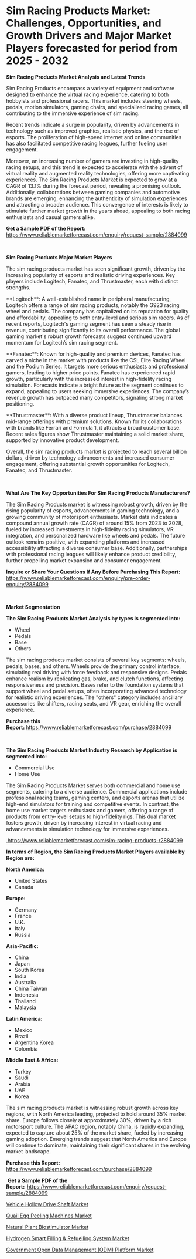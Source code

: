 <p><h1>Sim Racing Products Market: Challenges, Opportunities, and Growth Drivers and Major Market Players forecasted for period from 2025 - 2032</h1></p><p><strong>Sim Racing Products Market Analysis and Latest Trends</strong></p>
<p><p>Sim Racing Products encompass a variety of equipment and software designed to enhance the virtual racing experience, catering to both hobbyists and professional racers. This market includes steering wheels, pedals, motion simulators, gaming chairs, and specialized racing games, all contributing to the immersive experience of sim racing. </p><p>Recent trends indicate a surge in popularity, driven by advancements in technology such as improved graphics, realistic physics, and the rise of esports. The proliferation of high-speed internet and online communities has also facilitated competitive racing leagues, further fueling user engagement. </p><p>Moreover, an increasing number of gamers are investing in high-quality racing setups, and this trend is expected to accelerate with the advent of virtual reality and augmented reality technologies, offering more captivating experiences. The Sim Racing Products Market is expected to grow at a CAGR of 13.1% during the forecast period, revealing a promising outlook. Additionally, collaborations between gaming companies and automotive brands are emerging, enhancing the authenticity of simulation experiences and attracting a broader audience. This convergence of interests is likely to stimulate further market growth in the years ahead, appealing to both racing enthusiasts and casual gamers alike.</p></p>
<p><strong>Get a Sample PDF of the Report:&nbsp;</strong> <a href="https://www.reliablemarketforecast.com/enquiry/request-sample/2884099?utm_campaign=1110&utm_medium=2&utm_source=Github&utm_content=ia&utm_term=13032025&utm_id=sim-racing-products">https://www.reliablemarketforecast.com/enquiry/request-sample/2884099</a></p>
<p>&nbsp;</p>
<p><strong>Sim Racing Products Major Market Players</strong></p>
<p><p>The sim racing products market has seen significant growth, driven by the increasing popularity of esports and realistic driving experiences. Key players include Logitech, Fanatec, and Thrustmaster, each with distinct strengths.</p><p>**Logitech**: A well-established name in peripheral manufacturing, Logitech offers a range of sim racing products, notably the G923 racing wheel and pedals. The company has capitalized on its reputation for quality and affordability, appealing to both entry-level and serious sim racers. As of recent reports, Logitech's gaming segment has seen a steady rise in revenue, contributing significantly to its overall performance. The global gaming market's robust growth forecasts suggest continued upward momentum for Logitech’s sim racing segment.</p><p>**Fanatec**: Known for high-quality and premium devices, Fanatec has carved a niche in the market with products like the CSL Elite Racing Wheel and the Podium Series. It targets more serious enthusiasts and professional gamers, leading to higher price points. Fanatec has experienced rapid growth, particularly with the increased interest in high-fidelity racing simulation. Forecasts indicate a bright future as the segment continues to expand, appealing to users seeking immersive experiences. The company’s revenue growth has outpaced many competitors, signaling strong market positioning.</p><p>**Thrustmaster**: With a diverse product lineup, Thrustmaster balances mid-range offerings with premium solutions. Known for its collaborations with brands like Ferrari and Formula 1, it attracts a broad customer base. Recent sales figures show Thrustmaster maintaining a solid market share, supported by innovative product development.</p><p>Overall, the sim racing products market is projected to reach several billion dollars, driven by technology advancements and increased consumer engagement, offering substantial growth opportunities for Logitech, Fanatec, and Thrustmaster.</p></p>
<p>&nbsp;</p>
<p><strong>What Are The Key Opportunities For Sim Racing Products Manufacturers?</strong></p>
<p><p>The Sim Racing Products market is witnessing robust growth, driven by the rising popularity of esports, advancements in gaming technology, and a growing community of motorsport enthusiasts. Market data indicates a compound annual growth rate (CAGR) of around 15% from 2023 to 2028, fueled by increased investments in high-fidelity racing simulators, VR integration, and personalized hardware like wheels and pedals. The future outlook remains positive, with expanding platforms and increased accessibility attracting a diverse consumer base. Additionally, partnerships with professional racing leagues will likely enhance product credibility, further propelling market expansion and consumer engagement.</p></p>
<p><strong>Inquire or Share Your Questions If Any Before Purchasing This Report:</strong> <a href="https://www.reliablemarketforecast.com/enquiry/pre-order-enquiry/2884099?utm_campaign=1110&utm_medium=2&utm_source=Github&utm_content=ia&utm_term=13032025&utm_id=sim-racing-products">https://www.reliablemarketforecast.com/enquiry/pre-order-enquiry/2884099</a></p>
<p>&nbsp;</p>
<p><strong>Market Segmentation</strong></p>
<p><strong>The Sim Racing Products Market Analysis by types is segmented into:</strong></p>
<p><ul><li>Wheel</li><li>Pedals</li><li>Base</li><li>Others</li></ul></p>
<p><p>The sim racing products market consists of several key segments: wheels, pedals, bases, and others. Wheels provide the primary control interface, simulating real driving with force feedback and responsive designs. Pedals enhance realism by replicating gas, brake, and clutch functions, affecting responsiveness and precision. Bases refer to the foundation systems that support wheel and pedal setups, often incorporating advanced technology for realistic driving experiences. The "others" category includes ancillary accessories like shifters, racing seats, and VR gear, enriching the overall experience.</p></p>
<p><strong>Purchase this Report:&nbsp;</strong><a href="https://www.reliablemarketforecast.com/purchase/2884099?utm_campaign=1110&utm_medium=2&utm_source=Github&utm_content=ia&utm_term=13032025&utm_id=sim-racing-products">https://www.reliablemarketforecast.com/purchase/2884099</a></p>
<p>&nbsp;</p>
<p><strong>The Sim Racing Products Market Industry Research by Application is segmented into:</strong></p>
<p><ul><li>Commercial Use</li><li>Home Use</li></ul></p>
<p><p>The Sim Racing Products Market serves both commercial and home use segments, catering to a diverse audience. Commercial applications include professional racing teams, gaming centers, and esports arenas that utilize high-end simulators for training and competitive events. In contrast, the home use market targets enthusiasts and gamers, offering a range of products from entry-level setups to high-fidelity rigs. This dual market fosters growth, driven by increasing interest in virtual racing and advancements in simulation technology for immersive experiences.</p></p>
<p><a href="https://www.reliablemarketforecast.com/sim-racing-products-r2884099?utm_campaign=1110&utm_medium=2&utm_source=Github&utm_content=ia&utm_term=13032025&utm_id=sim-racing-products">&nbsp;https://www.reliablemarketforecast.com/sim-racing-products-r2884099</a></p>
<p><strong>In terms of Region, the Sim Racing Products Market Players available by Region are:</strong></p>
<p>
    <p> <strong> North America: </strong>
        <ul>
            <li>United States</li>
            <li>Canada</li>
        </ul>
        </p> 
    <p> <strong> Europe: </strong>
        <ul>
            <li>Germany</li>
            <li>France</li>
            <li>U.K.</li>
            <li>Italy</li>
            <li>Russia</li>
        </ul>
        </p> 
    <p> <strong> Asia-Pacific: </strong>
        <ul>
            <li>China</li>
            <li>Japan</li>
            <li>South Korea</li>
            <li>India</li>
            <li>Australia</li>
            <li>China Taiwan</li>
            <li>Indonesia</li>
            <li>Thailand</li>
            <li>Malaysia</li>
        </ul>
        </p> 
    <p> <strong> Latin America: </strong>
        <ul>
            <li>Mexico</li>
            <li>Brazil</li>
            <li>Argentina Korea</li>
            <li>Colombia</li>
        </ul>
        </p> 
    <p> <strong> Middle East & Africa: </strong>
        <ul>
            <li>Turkey</li>
            <li>Saudi</li>
            <li>Arabia</li>
            <li>UAE</li>
            <li>Korea</li>
        </ul>
    </p>
    </p>
<p><p>The sim racing products market is witnessing robust growth across key regions, with North America leading, projected to hold around 35% market share. Europe follows closely at approximately 30%, driven by a rich motorsport culture. The APAC region, notably China, is rapidly expanding, expected to capture about 25% of the market share, fueled by increasing gaming adoption. Emerging trends suggest that North America and Europe will continue to dominate, maintaining their significant shares in the evolving market landscape.</p></p>
<p><strong>Purchase this Report: </strong><a href="https://www.reliablemarketforecast.com/purchase/2884099?utm_campaign=1110&utm_medium=2&utm_source=Github&utm_content=ia&utm_term=13032025&utm_id=sim-racing-products">https://www.reliablemarketforecast.com/purchase/2884099</a></p>
<p>&nbsp;<strong>Get a Sample PDF of the Report:&nbsp;&nbsp;</strong><a href="https://www.reliablemarketforecast.com/enquiry/request-sample/2884099?utm_campaign=1110&utm_medium=2&utm_source=Github&utm_content=ia&utm_term=13032025&utm_id=sim-racing-products">https://www.reliablemarketforecast.com/enquiry/request-sample/2884099</a></p>
<p><strong></strong></p>
<p><p><a href="https://github.com/saguegrody74/Market-Research-Report-List-1/blob/main/vehicle-hollow-drive-shaft-market.md?utm_campaign=1110&utm_medium=2&utm_source=Github&utm_content=ia&utm_term=13032025&utm_id=sim-racing-products">Vehicle Hollow Drive Shaft Market</a></p><p><a href="https://github.com/aertsfecto0h/Market-Research-Report-List-1/blob/main/quail-egg-peeling-machines-market.md?utm_campaign=1110&utm_medium=2&utm_source=Github&utm_content=ia&utm_term=13032025&utm_id=sim-racing-products">Quail Egg Peeling Machines Market</a></p><p><a href="https://github.com/denighoylen1/Market-Research-Report-List-1/blob/main/natural-plant-biostimulator-market.md?utm_campaign=1110&utm_medium=2&utm_source=Github&utm_content=ia&utm_term=13032025&utm_id=sim-racing-products">Natural Plant Biostimulator Market</a></p><p><a href="https://github.com/tornapruttuz/Market-Research-Report-List-1/blob/main/hydrogen-smart-filling-refuelling-system-market.md?utm_campaign=1110&utm_medium=2&utm_source=Github&utm_content=ia&utm_term=13032025&utm_id=sim-racing-products">Hydrogen Smart Filling & Refuelling System Market</a></p><p><a href="https://github.com/luerabollevc/Market-Research-Report-List-1/blob/main/government-open-data-management-odm-platform-market.md?utm_campaign=1110&utm_medium=2&utm_source=Github&utm_content=ia&utm_term=13032025&utm_id=sim-racing-products">Government Open Data Management (ODM) Platform Market</a></p></p>
